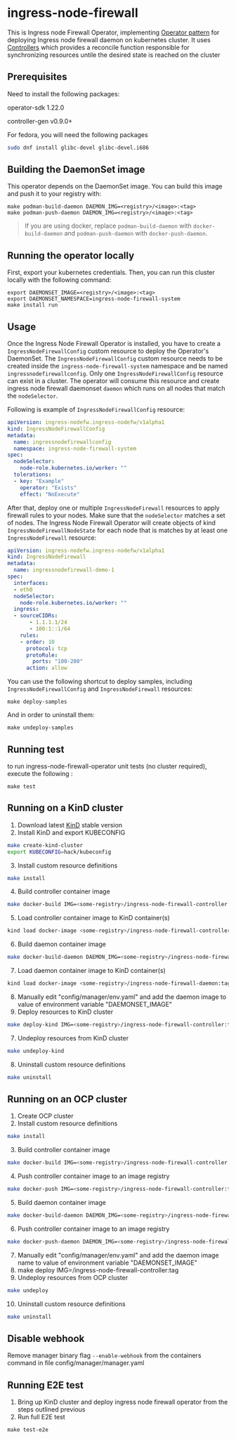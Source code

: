 # ingress-node-firewall
This is Ingress node Firewall Operator, implementing [Operator pattern](https://kubernetes.io/docs/concepts/extend-kubernetes/operator/) for deploying Ingress node firewall daemon on kubernetes cluster.
It uses [Controllers](https://kubernetes.io/docs/concepts/architecture/controller/)
which provides a reconcile function responsible for synchronizing resources untile the desired state is reached on the cluster

## Prerequisites
Need to install the following packages:

operator-sdk 1.22.0

controller-gen v0.9.0+

For fedora, you will need the following packages
```sh
sudo dnf install glibc-devel glibc-devel.i686
```

## Building the DaemonSet image

This operator depends on the DaemonSet image. You can build this image and push it to your registry with:
```
make podman-build-daemon DAEMON_IMG=<registry>/<image>:<tag>
make podman-push-daemon DAEMON_IMG=<registry>/<image>:<tag>
```
> If you are using docker, replace `podman-build-daemon` with `docker-build-daemon` and `podman-push-daemon` with `docker-push-daemon`.

## Running the operator locally

First, export your kubernetes credentials. Then, you can run this cluster locally with the following command:
```
export DAEMONSET_IMAGE=<registry>/<image>:<tag>
export DAEMONSET_NAMESPACE=ingress-node-firewall-system
make install run
```

## Usage

Once the Ingress Node Firewall Operator is installed, you have to create a `IngressNodeFirewallConfig` custom resource to deploy the Operator's DaemonSet.
The `IngressNodeFirewallConfig` custom resource needs to be created inside the `ingress-node-firewall-system` namespace and be named `ingressnodefirewallconfig`. Only one `IngressNodeFirewallConfig` resource can exist in a cluster.
The operator will consume this resource and create ingress node firewall daemonset `daemon` which runs on all nodes that match the `nodeSelector`.

Following is example of `IngressNodeFirewallConfig` resource:
```yaml
apiVersion: ingress-nodefw.ingress-nodefw/v1alpha1
kind: IngressNodeFirewallConfig
metadata:
  name: ingressnodefirewallconfig
  namespace: ingress-node-firewall-system
spec:
  nodeSelector:
    node-role.kubernetes.io/worker: ""
  tolerations:
  - key: "Example"
    operator: "Exists"
    effect: "NoExecute"
```

After that, deploy one or multiple `IngressNodeFirewall` resources to apply firewall rules to your nodes. Make sure that the `nodeSelector` matches a set of nodes. The Ingress Node Firewall Operator will create objects of kind `IngressNodeFirewallNodeState` for each node that is matches by at least one `IngressNodeFirewall` resource:
```yaml
apiVersion: ingress-nodefw.ingress-nodefw/v1alpha1
kind: IngressNodeFirewall
metadata:
  name: ingressnodefirewall-demo-1
spec:
  interfaces:
  - eth0
  nodeSelector:
    node-role.kubernetes.io/worker: ""
  ingress:
  - sourceCIDRs:
       - 1.1.1.1/24
       - 100:1::1/64
    rules:
    - order: 10
      protocol: tcp
      protoRule:
        ports: "100-200"
      action: allow
```

You can use the following shortcut to deploy samples, including `IngressNodeFirewallConfig` and `IngressNodeFirewall` resources:
```
make deploy-samples
```

And in order to uninstall them:
```
make undeploy-samples
```

## Running test

to run ingress-node-firewall-operator unit tests (no cluster required), execute the following :
```shell
make test
```

## Running on a KinD cluster
1. Download latest [KinD](https://kind.sigs.k8s.io/docs/user/quick-start) stable version
2. Install KinD and export KUBECONFIG
```sh
make create-kind-cluster
export KUBECONFIG=hack/kubeconfig
```
3. Install custom resource definitions
```sh
make install
```
4. Build controller container image
```sh
make docker-build IMG=<some-registry>/ingress-node-firewall-controller:tag
```
5. Load controller container image to KinD container(s)
```sh
kind load docker-image <some-registry>/ingress-node-firewall-controller:tag
```
6. Build daemon container image
```sh
make docker-build-daemon DAEMON_IMG=<some-registry>/ingress-node-firewall-daemon:tag
```
7. Load daemon container image to KinD container(s)
```sh
kind load docker-image <some-registry>/ingress-node-firewall-daemon:tag
```
8. Manually edit "config/manager/env.yaml" and add the daemon image to value of environment variable "DAEMONSET_IMAGE"
9. Deploy resources to KinD cluster
```sh
make deploy-kind IMG=<some-registry>/ingress-node-firewall-controller:tag
```
7. Undeploy resources from KinD cluster
```sh
make undeploy-kind
```
8. Uninstall custom resource definitions
```sh
make uninstall
```

## Running on an OCP cluster
1. Create OCP cluster
2. Install custom resource definitions
```sh
make install
```
3. Build controller container image
```sh
make docker-build IMG=<some-registry>/ingress-node-firewall-controller:tag
```
4. Push controller container image to an image registry
```sh
make docker-push IMG=<some-registry>/ingress-node-firewall-controller:tag
```
5. Build daemon container image
```sh
make docker-build-daemon DAEMON_IMG=<some-registry>/ingress-node-firewall-controller:tag
```
6. Push controller container image to an image registry
```sh
make docker-push-daemon DAEMON_IMG=<some-registry>/ingress-node-firewall-controller:tag
```
7. Manually edit "config/manager/env.yaml" and add the daemon image name to value of environment variable "DAEMONSET_IMAGE"
8. make deploy IMG=<some-registry>/ingress-node-firewall-controller:tag
9. Undeploy resources from OCP cluster
```sh
make undeploy
```
10. Uninstall custom resource definitions
```sh
make uninstall
```

## Disable webhook
Remove manager binary flag `--enable-webhook` from the containers command in file config/manager/manager.yaml

## Running E2E test
1. Bring up KinD cluster and deploy ingress node firewall operator from the steps outlined previous
2. Run full E2E test
```shell
make test-e2e
```
